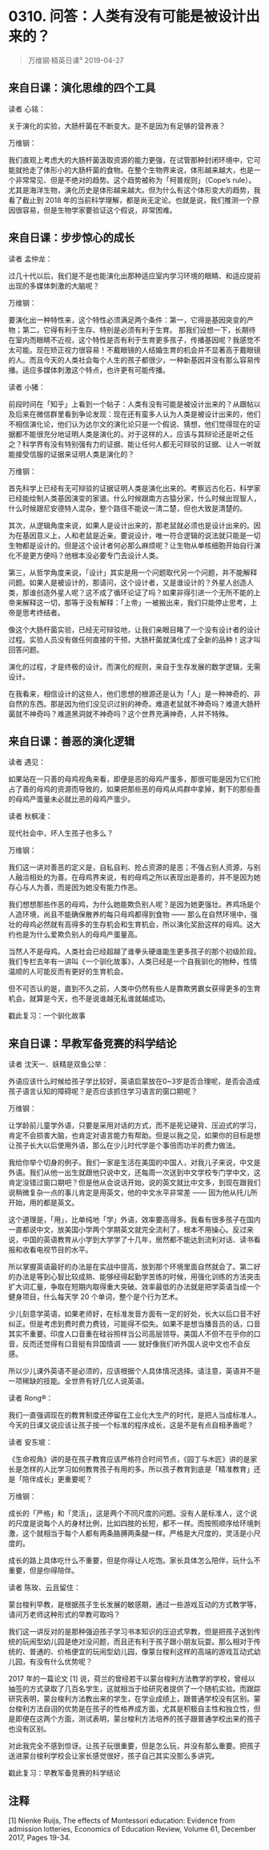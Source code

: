 # 0310. 问答：人类有没有可能是被设计出来的？
> 万维钢·精英日课³
2019-04-27

## 来自日课：演化思维的四个工具

读者 心铭：

关于演化的实验，大肠杆菌在不断变大。是不是因为有足够的营养液？

万维钢：

我们直观上考虑大的大肠杆菌汲取资源的能力更强，在试管那种封闭环境中，它可能就抢走了体形小的大肠杆菌的食物。在整个生物界来说，体形越来越大，也是一个非常常见、但是不绝对的趋势。这个趋势被称为「柯普规则」（Cope’s rule）。尤其是海洋生物，演化历史是体形越来越大。但为什么有这个体形变大的趋势，我看了截止到 2018 年的当前科学理解，都是尚无定论。也就是说，我们推测一个原因很容易，但是生物学家要验证这个假说，非常困难。

## 来自日课：步步惊心的成长

读者 孟仲龙：

过几十代以后，我们是不是也能演化出那种适应室内学习环境的眼睛、和适应提前出现的多媒体刺激的大脑呢？

万维钢：

要演化出一种特性来，这个特性必须满足两个条件：第一，它得是基因突变的产物；第二，它得有利于生存、特别是必须有利于生育。
那我们设想一下，长期待在室内而眼睛不近视，这个特性是否有利于生育更多孩子，传播基因呢？我感觉不太可能。现在矫正视力很容易！不戴眼镜的人结婚生育的机会并不显著高于戴眼镜的人。而且今天的人类社会每个人生的孩子都很少，一种新基因并没有那么容易传播。适应多媒体刺激这个特点，也许更有可能传播。

读者 小猪：

前段时间在「知乎」上看到一个帖子：人类有没有可能是被设计出来的？从跟帖以及后来在微信群里看到争论发现：现在还有蛮多人认为人类是被设计出来的，他们不相信演化论，他们认为达尔文的演化论只是一个假说、猜想，他们觉得现在的证据都不能很充分地证明人类是演化的。对于这样的人，应该与其辩论还是听之任之？科学界有没有特别强有力的证据、能让任何人都无可辩驳的证据、让人一听就能接受信服的证据来证明人类是演化的？

万维钢：

首先科学上已经有无可辩驳的证据证明人类是演化出来的。考察远古化石，科学家已经能绘制人类基因演变的家谱。什么时候跟南方古猿分家，什么时候出现智人，什么时候跟尼安德特人混杂，整个路径不能说一清二楚，但也大致是清楚的。

其次，从逻辑角度来说，如果人是设计出来的，那老鼠就必须也是设计出来的。因为在基因意义上，人和老鼠是近亲。要说设计，唯一符合逻辑的说法就只能是一切生物都是设计的。但是这个设计者何必那么麻烦呢？让生物从单核细胞开始自行演化不是更方便吗？他根本没必要专门去设计人类。

第三，从哲学角度来说，「设计」其实是用一个问题取代另一个问题，并不能解释问题。如果人是被设计的，那请问，这个设计者，又是谁设计的？外星人创造人类，那谁创造外星人呢？这不成了循环论证了吗？如果非得引进一个无所不能的上帝来解释这一切，那等于没有解释：「上帝」一被搬出来，我们只能停止思考，上帝是思考终结者。

像这个大肠杆菌实验，已经无可辩驳地，让我们亲眼目睹了一个没有设计者的设计过程。实验人员没有做任何直接的干预，大肠杆菌就演化成了全新的品种！这才叫回答问题。

演化的过程，才是终极的设计。而演化的规则，来自于生存发展的数学逻辑，无需设计。

在我看来，相信设计的这些人，他们思想的根源还是认为「人」是一种神奇的、非自然的东西。那是因为他们没见识过别的神奇。难道老鼠就不神奇吗？难道大肠杆菌就不神奇吗？难道黑洞就不神奇吗？这个世界充满神奇，人并不特殊。

## 来自日课：善恶的演化逻辑

读者 遇见：

如果站在一只善的母鸡视角来看，即便是恶的母鸡产蛋多，那很可能是因为它们抢占了善的母鸡的资源而导致的，如果把那些恶的母鸡从鸡群中拿掉，剩下的那些善的母鸡产蛋量未必就比恶的母鸡产蛋少。

读者 秋枫凌：

现代社会中，坏人生孩子也多么？

万维钢：

我们这一讲对善恶的定义是，自私自利、抢占资源的是恶；不强占别人资源，与别人融洽相处的为善。在母鸡界来说，有的母鸡之所以表现出是善的，并不是因为她存心与人为善，而是因为她没有能力作恶。

我们想想那些作恶的母鸡，为什么她能欺负别人呢？是因为她更强壮。养鸡场是个人造环境，尚且不能确保散养的每只母鸡都得到食物 —— 那么在自然环境中，强壮的母鸡必然就有高得多的生存机会和生育机会，所以演化奖励这样的母鸡。这大约也是为什么爱欺负别人的母鸡产蛋量高。

当然人不是母鸡。人类社会已经超越了谁拳头硬谁能生更多孩子的那个初级阶段。我们专栏去年有一讲叫《一个驯化故事》，人类已经是一个自我驯化的物种，性情温顺的人可能反而有更好的生育机会。

但不可否认的是，直到不久之前，人类中仍然有些人是靠欺男霸女获得更多的生育机会。就算是今天，也不是说谁越无私谁就越成功。

戳此复习：一个驯化故事

## 来自日课：早教军备竞赛的科学结论

读者 沈天一、妖精是双鱼公举：

外语应该什么时候给孩子学比较好，英语启蒙放在0~3岁是否合理呢，是否会造成孩子语言认知的障碍呢？是否应该抓住学习语言的窗口期呢？

万维钢：

让学龄前儿童学外语，只要是采用对话的方式，而不是死记硬背、压迫式的学习，肯定不会损害大脑，也肯定对语言能力有帮助。但是以我之见，如果你的目标是想让孩子长大以后使用外语，那么在少儿时代学是个事倍而功半的费力做法。

我给你举个切身的例子。我们一家是生活在美国的中国人，对我儿子来说，中文是外语。我们从他一出生就跟他只说中文，还每周一次送到中文学校专门学中文，这肯定没错过窗口期吧？但是他从会说话开始，说的英文就比中文多，到现在跟我们说稍微复杂一点的事儿肯定是用英文，他的中文水平非常差 —— 因为他从托儿所开始，用的都是英文。

这个道理是，「用」，比单纯地「学」外语，效率要高得多。我看有很多孩子在国内一直都说中文，放美国小学两个学期英文就完全流利了，根本不用操心。反过来说，中国的英语教育从小学到大学学了十几年，居然都不能达到流利对话、读书看报和收看电视节目的水平。

所以掌握英语最好的办法是在实战中提高，放到那个环境里面自然就会了。第二好的办法是等到心智比较成熟、能够经得起勤学苦练的时候，用强化训练的方法突击扩大词汇量，争取在短期内取得重大突破。效率最低的办法就是把学英语当成一个健身项目，什么每天学 20 个单词，整个是个行为艺术。

少儿刻意学英语，如果老师好，在标准发音方面有一定的好处，长大以后口音不好纠正。但是考虑到费时费力费钱，可能得不偿失。如果不是想当播音员的话，口音其实不重要。印度人口音重在硅谷照样当公司高层领导。美国人不但不在乎你的口音，反而还觉得有口音挺有异国情调 —— 就好像我们听外国人说中文也不会反感。

所以少儿课外英语不是必须的，应该根据个人具体情况选择。请注意，英语并不是一项稀缺的技能。全世界有好几亿人说英语。

读者 Rong®：

我们一直强调现在的教育制度还停留在工业化大生产的时代，是把人当成标准人。今天的日课又说应该让孩子按一个标准的程序成长，这是不是有点自相矛盾呢？

读者 安东坡：

《生命视角》讲的是在孩子教育应该严格符合时间节点，《园丁与木匠》讲的是家长是怎样的人比学习如何教育孩子有用的多。所以孩子教育到底是「精准教育」还是「陪伴成长」更重要呢？

万维钢：

成长的「严格」和「灵活」，这是两个不同尺度的问题。没有人是标准人，这个说的尺度是说每个人的身材比例，比如四肢的长短，都不一样。而按照顺序给环境刺激，这个就相当于每个人都有两条胳膊两条腿一样。严格是大尺度的，灵活是小尺度的。

成长的路上具体吃什么不重要，但是你得让人吃饱。家长具体怎么陪伴，玩什么不重要，但是你得陪伴。

读者 陈玫、云且留住：

蒙台梭利早教，是根据孩子生长发展的敏感期，通过一些游戏互动的方式教学等，请问万老师这种形式的早教可取吗？

我们这一讲反对的是那种强迫孩子学习书本知识的压迫式早教，但是把孩子送到传统的玩闹型幼儿园是绝对没问题，而且还有利于孩子跟小朋友玩耍。那么相对于传统的、普通的、价格便宜的玩闹型幼儿园，像蒙台梭利这样的高端的游戏互动式幼儿园，有没有什么优势呢？

2017 年的一篇论文 [1] 说，荷兰的曾经若干以蒙台梭利方法教学的学校，曾经以抽签的方式录取了几百名学生，这就相当于给研究者提供了一个随机实验。而跟踪研究表明，蒙台梭利方法教出来的学生，在学业成绩上，跟普通学校没有区别。蒙台梭利方法自诩的优势是在孩子的性格养成方面，尤其是积极自主性和独立性，但是即便在这两个方面，测试表明，蒙台梭利方法培养的孩子跟普通学校出来的孩子也没有区别。

对此我完全不感到惊讶。让孩子玩很重要，但是怎么玩，并没有那么重要。把孩子送进蒙台梭利学校会让家长感觉很好，孩子自己其实没那么多讲究。

戳此复习：早教军备竞赛的科学结论

## 注释

[1] Nienke Ruijs, The effects of Montessori education: Evidence from admission lotteries, Economics of Education Review, Volume 61, December 2017, Pages 19-34.